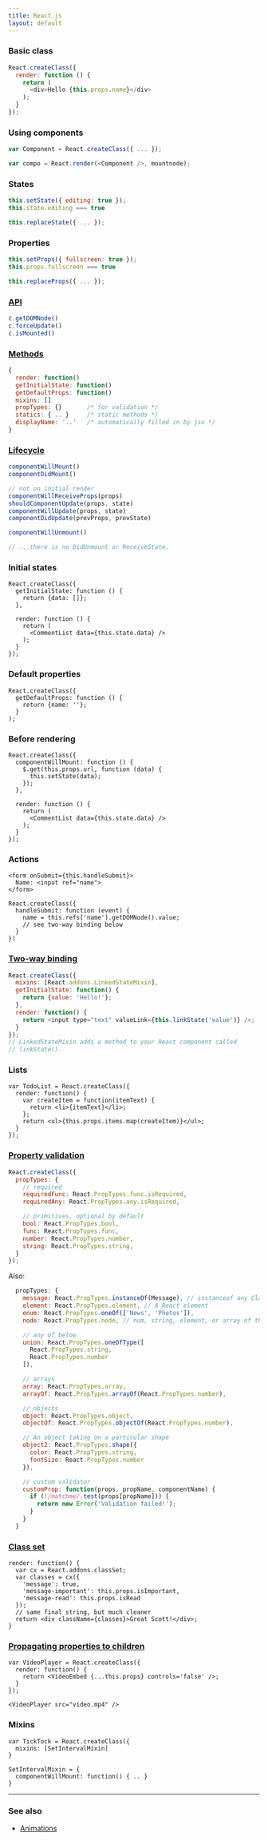 ```yaml
---
title: React.js
layout: default
---
```


### Basic class

```js
React.createClass({
  render: function () {
    return (
      <div>Hello {this.props.name}</div>
    );
  }
});
```

### Using components

```js
var Component = React.createClass({ ... });

var compo = React.render(<Component />, mountnode);
```

### States

```js
this.setState({ editing: true });
this.state.editing === true

this.replaceState({ ... });
```

### Properties

```js
this.setProps({ fullscreen: true });
this.props.fullscreen === true

this.replaceProps({ ... });
```

### [API](http://facebook.github.io/react/docs/component-api.html)

```js
c.getDOMNode()
c.forceUpdate()
c.isMounted()
```

### [Methods](http://facebook.github.io/react/docs/component-specs.html)

```js
{
  render: function()
  getInitialState: function()
  getDefaultProps: function()
  mixins: []
  propTypes: {}       /* for validation */
  statics: { .. }     /* static methods */
  displayName: '..'   /* automatically filled in by jsx */
}
```

### [Lifecycle](http://facebook.github.io/react/docs/component-specs.html)

```js
componentWillMount()
componentDidMount()

// not on initial render
componentWillReceiveProps(props)
shouldComponentUpdate(props, state)
componentWillUpdate(props, state)
componentDidUpdate(prevProps, prevState)

componentWillUnmount()

// ...there is no DidUnmount or ReceiveState.
```

### Initial states

    React.createClass({
      getInitialState: function () {
        return {data: []};
      },

      render: function () {
        return (
          <CommentList data={this.state.data} />
        );
      }
    });

### Default properties

    React.createClass({
      getDefaultProps: function () {
        return {name: ''};
      }
    );

### Before rendering

    React.createClass({
      componentWillMount: function () {
        $.get(this.props.url, function (data) {
          this.setState(data);
        });
      },

      render: function () {
        return (
          <CommentList data={this.state.data} />
        );
      }
    });

### Actions

    <form onSubmit={this.handleSubmit}>
      Name: <input ref="name">
    </form>

    React.createClass({
      handleSubmit: function (event) {
        name = this.refs['name'].getDOMNode().value;
        // see two-way binding below
      }
    })

### [Two-way binding](http://facebook.github.io/react/docs/two-way-binding-helpers.html)

```js
React.createClass({
  mixins: [React.addons.LinkedStateMixin],
  getInitialState: function() {
    return {value: 'Hello!'};
  },
  render: function() {
    return <input type="text" valueLink={this.linkState('value')} />;
  }
});
// LinkedStateMixin adds a method to your React component called
// linkState(). 
```

### Lists

    var TodoList = React.createClass({
      render: function() {
        var createItem = function(itemText) {
          return <li>{itemText}</li>;
        };
        return <ul>{this.props.items.map(createItem)}</ul>;
      }
    });

### [Property validation](http://facebook.github.io/react/docs/reusable-components.html#prop-validation)

```js
React.createClass({
  propTypes: {
    // required
    requiredFunc: React.PropTypes.func.isRequired,
    requiredAny: React.PropTypes.any.isRequired,

    // primitives, optional by default
    bool: React.PropTypes.bool,
    func: React.PropTypes.func,
    number: React.PropTypes.number,
    string: React.PropTypes.string,
  }
});
```

Also:

```js
  propTypes: {
    message: React.PropTypes.instanceOf(Message), // instanceof any Class
    element: React.PropTypes.element, // A React element
    enum: React.PropTypes.oneOf(['News', 'Photos']),
    node: React.PropTypes.node, // num, string, element, or array of these

    // any of below
    union: React.PropTypes.oneOfType([
      React.PropTypes.string,
      React.PropTypes.number
    ]),

    // arrays
    array: React.PropTypes.array,
    arrayOf: React.PropTypes.arrayOf(React.PropTypes.number),

    // objects
    object: React.PropTypes.object,
    objectOf: React.PropTypes.objectOf(React.PropTypes.number),

    // An object taking on a particular shape
    object2: React.PropTypes.shape({
      color: React.PropTypes.string,
      fontSize: React.PropTypes.number
    }),

    // custom validator
    customProp: function(props, propName, componentName) {
      if (!/matchme/.test(props[propName])) {
        return new Error('Validation failed!');
      }
    }
  }
```

### [Class set](http://facebook.github.io/react/docs/class-name-manipulation.html)

    render: function() {
      var cx = React.addons.classSet;
      var classes = cx({
        'message': true,
        'message-important': this.props.isImportant,
        'message-read': this.props.isRead
      });
      // same final string, but much cleaner
      return <div className={classes}>Great Scott!</div>;
    }

### [Propagating properties to children](http://facebook.github.io/react/docs/transferring-props.html)

    var VideoPlayer = React.createClass({
      render: function() {
        return <VideoEmbed {...this.props} controls='false' />;
      }
    });

    <VideoPlayer src="video.mp4" />

### Mixins

    var TickTock = React.createClass({
      mixins: [SetIntervalMixin]
    }

    SetIntervalMixin = {
      componentWillMount: function() { .. }
    }

----

### See also

* [Animations](http://facebook.github.io/react/docs/animation.html)
